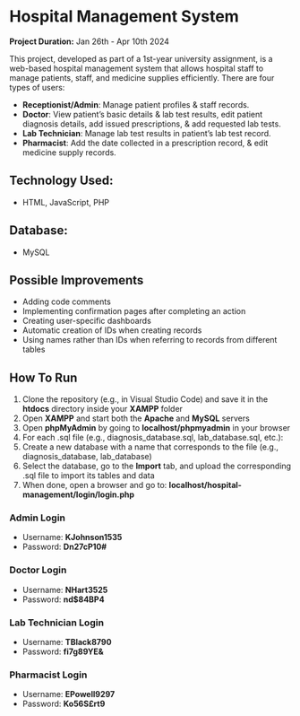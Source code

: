 # Hospital Management System
**Project Duration:** Jan 26th - Apr 10th 2024

This project, developed as part of a 1st-year university assignment, is a web-based hospital management system that allows hospital staff to manage patients, staff, and medicine supplies efficiently. There are four types of users:

- **Receptionist/Admin**: Manage patient profiles & staff records.  
- **Doctor**: View patient’s basic details & lab test results, edit patient diagnosis details, add issued prescriptions, & add requested lab tests.  
- **Lab Technician**: Manage lab test results in patient’s lab test record.  
- **Pharmacist**: Add the date collected in a prescription record, & edit medicine supply records.

## Technology Used:  
- HTML, JavaScript, PHP

## Database:
- MySQL

## Possible Improvements
- Adding code comments
- Implementing confirmation pages after completing an action
- Creating user-specific dashboards
- Automatic creation of IDs when creating records
- Using names rather than IDs when referring to records from different tables

## How To Run
1. Clone the repository (e.g., in Visual Studio Code) and save it in the **htdocs** directory inside your **XAMPP** folder
2. Open **XAMPP** and start both the **Apache** and **MySQL** servers
3. Open **phpMyAdmin** by going to **localhost/phpmyadmin** in your browser
4. For each .sql file (e.g., diagnosis_database.sql, lab_database.sql, etc.):
5. Create a new database with a name that corresponds to the file (e.g., diagnosis_database, lab_database)
6. Select the database, go to the **Import** tab, and upload the corresponding .sql file to import its tables and data
7. When done, open a browser and go to: **localhost/hospital-management/login/login.php**

### Admin Login
- Username: **KJohnson1535**
- Password: **Dn27cP10#**

### Doctor Login
- Username: **NHart3525**
- Password: **nd$84BP4**

### Lab Technician Login
- Username: **TBlack8790**
- Password: **fi7g89YE&**

### Pharmacist Login
- Username: **EPowell9297**
- Password: **Ko56S£rt9**
